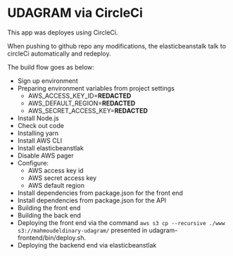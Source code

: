 # UDAGRAM via CircleCi

This app was deployes using CircleCi.

When pushing to github repo any modifications, the elasticbeanstalk talk to circleCi automatically and redeploy.

The build flow goes as below:
- Sign up environment
- Preparing environment variables from project settings
    - AWS_ACCESS_KEY_ID=**REDACTED**
    - AWS_DEFAULT_REGION=**REDACTED**
    - AWS_SECRET_ACCESS_KEY=**REDACTED**
- Install Node.js
- Check out code
- Installing yarn
- Install AWS CLI
- Install elasticbeanstlak
- Disable AWS pager
- Configure:
    - AWS access key id
    - AWS secret access key
    - AWS default region
- Install dependencies from package.json for the front end
- Install dependencies from package.json for the API
- Building the front end
- Building the back end
- Deploying the front end via the command
```aws s3 cp --recursive ./www s3://mahmoudeldinary-udagram/``` presented in udagram-frontend/bin/deploy.sh.
- Deploying the backend end via elasticbeanstlak